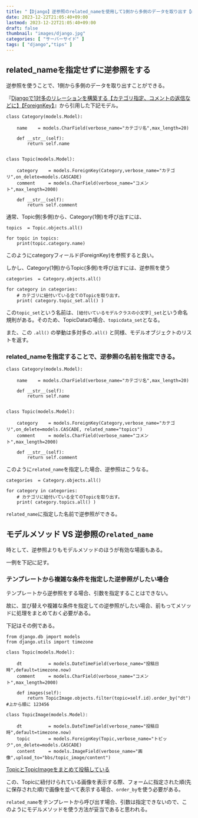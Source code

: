 ```yaml
---
title: "【Django】逆参照のrelated_nameを使用して1側から多側のデータを取り出す【models.ForeignKey()】"
date: 2023-12-22T21:05:40+09:00
lastmod: 2023-12-22T21:05:40+09:00
draft: false
thumbnail: "images/django.jpg"
categories: [ "サーバーサイド" ]
tags: [ "django","tips" ]
---
```



## related_nameを指定せずに逆参照をする

逆参照を使うことで、1側から多側のデータを取り出すことができる。


『[Djangoで1対多のリレーションを構築する【カテゴリ指定、コメントの返信などに】【ForeignKey】](/post/django-models-foreignkey/)』から引用した下記モデル。

```
class Category(models.Model):

    name    = models.CharField(verbose_name="カテゴリ名",max_length=20)

    def __str__(self):
        return self.name


class Topic(models.Model):

    category    = models.ForeignKey(Category,verbose_name="カテゴリ",on_delete=models.CASCADE)
    comment     = models.CharField(verbose_name="コメント",max_length=2000)

    def __str__(self):
        return self.comment
```

通常、Topic側(多側)から、Category(1側)を呼び出すには、


```
topics  = Topic.objects.all() 

for topic in topics:
    print(topic.category.name)
```

このようにcategoryフィールド(ForeignKey)を参照すると良い。

しかし、Category(1側)からTopic(多側)を呼び出すには、逆参照を使う

```
categories  = Category.objects.all() 

for category in categories:
    # カテゴリに紐付いている全てのTopicを取り出す。
    print( category.topic_set.all() )
```

この`topic_set`という名前は、`[紐付いているモデルクラスの小文字]_set`という命名規則がある。そのため、TopicDataの場合、`topicdata_set`となる。

また、この `.all()` の挙動は多対多の`.all()` と同様、モデルオブジェクトのリストを返す。

### related_nameを指定することで、逆参照の名前を指定できる。

```
class Category(models.Model):

    name    = models.CharField(verbose_name="カテゴリ名",max_length=20)

    def __str__(self):
        return self.name


class Topic(models.Model):

    category    = models.ForeignKey(Category,verbose_name="カテゴリ",on_delete=models.CASCADE, related_name="topics")
    comment     = models.CharField(verbose_name="コメント",max_length=2000)

    def __str__(self):
        return self.comment
```

このように`related_name`を指定した場合、逆参照はこうなる。

```
categories  = Category.objects.all() 

for category in categories:
    # カテゴリに紐付いている全てのTopicを取り出す。
    print( category.topics.all() )
```

`related_name`に指定した名前で逆参照ができる。


## モデルメソッド VS 逆参照の`related_name`

時として、逆参照よりもモデルメソッドのほうが有効な場面もある。

一例を下記に記す。

### テンプレートから複雑な条件を指定した逆参照がしたい場合

テンプレートから逆参照をする場合、引数を指定することはできない。

故に、並び替えや複雑な条件を指定しての逆参照がしたい場合、前もってメソッドに処理をまとめておく必要がある。

下記はその例である。

```
from django.db import models
from django.utils import timezone

class Topic(models.Model):

    dt          = models.DateTimeField(verbose_name="投稿日時",default=timezone.now)
    comment     = models.CharField(verbose_name="コメント",max_length=2000)

    def images(self):
        return TopicImage.objects.filter(topic=self.id).order_by("dt")   #上から順に 123456

class TopicImage(models.Model):

    dt          = models.DateTimeField(verbose_name="投稿日時",default=timezone.now)
    topic       = models.ForeignKey(Topic,verbose_name="トピック",on_delete=models.CASCADE)
    content     = models.ImageField(verbose_name="画像",upload_to="bbs/topic_image/content")
```

[TopicとTopicImageをまとめて投稿している](/post/django-multi-send-img-and-form/)

この、Topicに紐付けられている画像を表示する際、フォームに指定された順(先に保存された順)で画像を並べて表示する場合、`order_by`を使う必要がある。

`related_name`をテンプレートから呼び出す場合、引数は指定できないので、このようにモデルメソッドを使う方法が妥当であると思われる。




